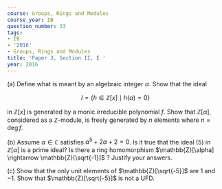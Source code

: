 ```yaml
---
course: Groups, Rings and Modules
course_year: IB
question_number: 33
tags:
- IB
- '2016'
- Groups, Rings and Modules
title: 'Paper 3, Section II, E '
year: 2016
---
```




(a) Define what is meant by an algebraic integer $\alpha$. Show that the ideal

$$I=\{h \in \mathbb{Z}[x] \mid h(\alpha)=0\}$$

in $\mathbb{Z}[x]$ is generated by a monic irreducible polynomial $f$. Show that $\mathbb{Z}[\alpha]$, considered as a $\mathbb{Z}$-module, is freely generated by $n$ elements where $n=\operatorname{deg} f$.

(b) Assume $\alpha \in \mathbb{C}$ satisfies $\alpha^{5}+2 \alpha+2=0$. Is it true that the ideal (5) in $\mathbb{Z}[\alpha]$ is a prime ideal? Is there a ring homomorphism $\mathbb{Z}[\alpha] \rightarrow \mathbb{Z}[\sqrt{-1}]$ ? Justify your answers.

(c) Show that the only unit elements of $\mathbb{Z}[\sqrt{-5}]$ are 1 and $-1$. Show that $\mathbb{Z}[\sqrt{-5}]$ is not a UFD.